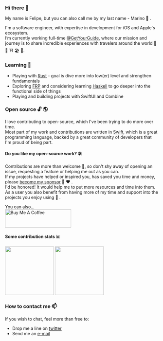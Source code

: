 ### Hi there 👋

My name is Felipe, but you can also call me by my last name - Marino 🤌 .

I'm a software engineer, with expertise in development for iOS and Apple's ecosystem.<br>
I’m currently working full-time [@GetYourGuide](https://github.com/getyourguide), where our mission and journey is to share incredible experiences with travelers around the world 🗼 🎡 ⛩ 🏖 🗻.

### Learning 🌱 
- Playing with [Rust](https://www.rust-lang.org/) - goal is dive more into low(er) level and strengthen fundamentals
- Exploring [FRP](https://en.wikipedia.org/wiki/Functional_reactive_programming#:~:text=Functional%20reactive%20programming%20(FRP)%20is,map%2C%20reduce%2C%20filter) and considering learning [Haskell](https://www.haskell.org/) to go deeper into the functional side of things
- Playing and building projects with SwiftUI and Combine

### Open source 🔓 🌎
I love contributing to open-source, which I've been trying to do more over time.<br>
Most part of my work and contributions are written in [Swift](https://swift.org/), which is a great programming language, backed by a great community of developers that I'm proud of being part.

#### Do you like my open-source work? 🛠
Contributions are more than welcome 🙏, so don't shy away of opening an issue, requesting a feature or helping me out as you can.<br>
If my projects have helped or inspired you, has saved you time and money, please [become my sponsor](https://github.com/sponsors/marinofelipe) 🤝 ♥️ .<br>
I'd be honored! It would help me to put more resources and time into them. As a user you also benefit from having more of my time and support into the projects you enjoy using 🙌 .

You can also... <br>
<a href="https://www.buymeacoffee.com/marinofelipe" target="_blank"><img src="https://cdn.buymeacoffee.com/buttons/v2/default-yellow.png" alt="Buy Me A Coffee" height="60" width="217" style="height: 60px !important;width: 217px !important;" ></a>

#### Some contribution stats 📊
<a href="#"><img height="160px" src="https://github-readme-stats.vercel.app/api?username=marinofelipe&count_private=true&show_icons=true" /></a>
<a href="#"><img height="160px" src="https://github-readme-stats.vercel.app/api/top-langs/?username=marinofelipe&layout=compact" /></a>

### How to contact me 📫 
If you wish to chat, feel more than free to:
- Drop me a line on [twitter](https://twitter.com/_marinofelipe)
- Send me an [e-mail](felipe.marino@gmail.com)
